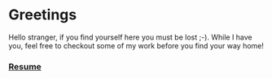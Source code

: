 # Greetings

Hello stranger, if you find yourself here you must be lost ;-). While I have you,
feel free to checkout some of my work before you find your way home!

### [Resume](https://drive.google.com/file/d/1Kv5rbRbfaTCahN1W_Kbij0AJX39BsEvD/view?usp=sharing)

